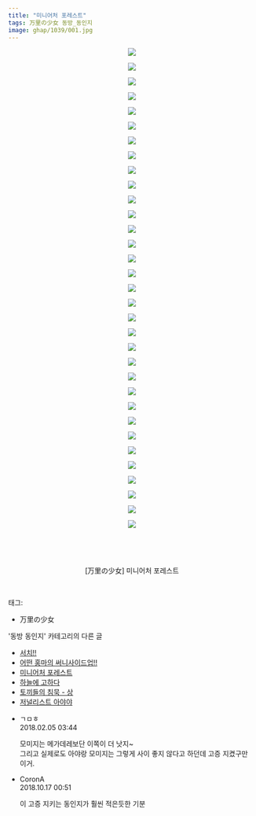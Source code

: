 ```yaml
---
title: "미니어처 포레스트"
tags: 万里の少女 동방_동인지
image: ghap/1039/001.jpg
---
```

<div class="article">
<p style="text-align: center; clear: none; float: none;"><img src="{{ site.nasurl }}/ghap/1039/001.jpg"/></p>
<p style="text-align: center; clear: none; float: none;"><img src="{{ site.nasurl }}/ghap/1039/002.jpg"/></p>
<p style="text-align: center; clear: none; float: none;"><img src="{{ site.nasurl }}/ghap/1039/003.jpg"/></p>
<p style="text-align: center; clear: none; float: none;"><img src="{{ site.nasurl }}/ghap/1039/004.jpg"/></p>
<p style="text-align: center; clear: none; float: none;"><img src="{{ site.nasurl }}/ghap/1039/005.jpg"/></p>
<p style="text-align: center; clear: none; float: none;"><img src="{{ site.nasurl }}/ghap/1039/006.jpg"/></p>
<p style="text-align: center; clear: none; float: none;"><img src="{{ site.nasurl }}/ghap/1039/007.jpg"/></p>
<p style="text-align: center; clear: none; float: none;"><img src="{{ site.nasurl }}/ghap/1039/008.jpg"/></p>
<p style="text-align: center; clear: none; float: none;"><img src="{{ site.nasurl }}/ghap/1039/009.jpg"/></p>
<p style="text-align: center; clear: none; float: none;"><img src="{{ site.nasurl }}/ghap/1039/010.jpg"/></p>
<p style="text-align: center; clear: none; float: none;"><img src="{{ site.nasurl }}/ghap/1039/011.jpg"/></p>
<p style="text-align: center; clear: none; float: none;"><img src="{{ site.nasurl }}/ghap/1039/012.jpg"/></p>
<p style="text-align: center; clear: none; float: none;"><img src="{{ site.nasurl }}/ghap/1039/013.jpg"/></p>
<p style="text-align: center; clear: none; float: none;"><img src="{{ site.nasurl }}/ghap/1039/014.jpg"/></p>
<p style="text-align: center; clear: none; float: none;"><img src="{{ site.nasurl }}/ghap/1039/015.jpg"/></p>
<p style="text-align: center; clear: none; float: none;"><img src="{{ site.nasurl }}/ghap/1039/016.jpg"/></p>
<p style="text-align: center; clear: none; float: none;"><img src="{{ site.nasurl }}/ghap/1039/017.jpg"/></p>
<p style="text-align: center; clear: none; float: none;"><img src="{{ site.nasurl }}/ghap/1039/018.jpg"/></p>
<p style="text-align: center; clear: none; float: none;"><img src="{{ site.nasurl }}/ghap/1039/019.jpg"/></p>
<p style="text-align: center; clear: none; float: none;"><img src="{{ site.nasurl }}/ghap/1039/020.jpg"/></p>
<p style="text-align: center; clear: none; float: none;"><img src="{{ site.nasurl }}/ghap/1039/021.jpg"/></p>
<p style="text-align: center; clear: none; float: none;"><img src="{{ site.nasurl }}/ghap/1039/022.jpg"/></p>
<p style="text-align: center; clear: none; float: none;"><img src="{{ site.nasurl }}/ghap/1039/023.jpg"/></p>
<p style="text-align: center; clear: none; float: none;"><img src="{{ site.nasurl }}/ghap/1039/024.jpg"/></p>
<p style="text-align: center; clear: none; float: none;"><img src="{{ site.nasurl }}/ghap/1039/025.jpg"/></p>
<p style="text-align: center; clear: none; float: none;"><img src="{{ site.nasurl }}/ghap/1039/026.jpg"/></p>
<p style="text-align: center; clear: none; float: none;"><img src="{{ site.nasurl }}/ghap/1039/027.jpg"/></p>
<p style="text-align: center; clear: none; float: none;"><img src="{{ site.nasurl }}/ghap/1039/028.jpg"/></p>
<p style="text-align: center; clear: none; float: none;"><img src="{{ site.nasurl }}/ghap/1039/029.jpg"/></p>
<p style="text-align: center; clear: none; float: none;"><img src="{{ site.nasurl }}/ghap/1039/030.jpg"/></p>
<p style="text-align: center; clear: none; float: none;"><img src="{{ site.nasurl }}/ghap/1039/031.jpg"/></p>
<p style="text-align: center; clear: none; float: none;"><img src="{{ site.nasurl }}/ghap/1039/032.jpg"/></p>
<p style="text-align: center; clear: none; float: none;"><img src="{{ site.nasurl }}/ghap/1039/033.jpg"/></p>
<p style="text-align: center; clear: none; float: none;"><br/></p>
<p style="text-align: center; clear: none; float: none;"><br/></p>
<p style="text-align: center; clear: none; float: none;">[万里の少女] 미니어처 포레스트</p>
<p><br/></p>
</div><div class="tagTrail">
<p>태그: </p>
<ul>
<li>万里の少女</li>
</ul>
</div><div class="another">
<p>'동방 동인지' 카테고리의 다른 글</p>
<ul>
<li><a href="/2016-07-23-ghap_1041">서치!!</a></li>
<li><a href="/2016-07-23-ghap_1040">어떤 홍마의 써니사이드업!!</a></li>
<li><a href="/2016-07-23-ghap_1039">미니어처 포레스트</a></li>
<li><a href="/2016-07-23-ghap_1038">하늘에 고하다</a></li>
<li><a href="/2016-07-23-ghap_1037">토끼들의 침묵 - 상</a></li>
<li><a href="/2016-07-23-ghap_1035">저널리스트 아야야</a></li>
</ul>
</div><div class="cb_module cb_fluid">
<div class="cb_wrt cb_profile">
<div class="comment">
<ul>
<li class="cb_thumb_off" id="comment15192039">
<div class="cb_comment_area">
<div class="cb_info_area">
<div class="cb_section">
<span class="cb_nick_name">ㄱㅁㅎ</span>
</div>
<div class="cb_section">
<span class="cb_date">2018.02.05 03:44 </span>
</div>
</div>
<div class="cb_dsc_comment">
<p class="cb_dsc">
											모미지는 메가데레보단 이쪽이 더 낫지~<br/>
그리고 실제로도 아야랑 모미지는 그렇게 사이 좋지 않다고 하던데 고증 지켰구만 이거.
										</p>
</div>
</div></li>
<li class="cb_thumb_off" id="comment15356853">
<div class="cb_comment_area">
<div class="cb_info_area">
<div class="cb_section">
<span class="cb_nick_name">CoronA</span>
</div>
<div class="cb_section">
<span class="cb_date">2018.10.17 00:51 </span>
</div>
</div>
<div class="cb_dsc_comment">
<p class="cb_dsc">
											이 고증 지키는 동인지가 훨씬 적은듯한 기분
										</p>
</div>
</div></li>
</ul>
</div>
</div><!-- commentList close -->
</div>
<br/>
<p id="refer"></p>
<br/>
